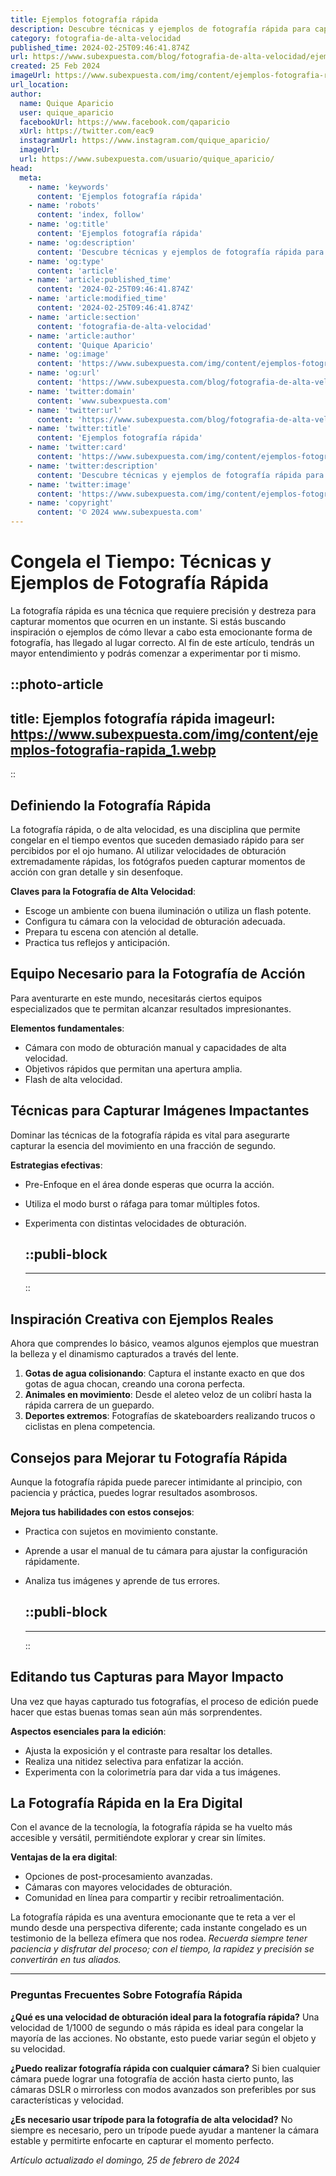 ```yaml
---
title: Ejemplos fotografía rápida
description: Descubre técnicas y ejemplos de fotografía rápida para capturar momentos perfectos. Inspírate y mejora tus habilidades fotográficas con nosotros.
category: fotografia-de-alta-velocidad
published_time: 2024-02-25T09:46:41.874Z
url: https://www.subexpuesta.com/blog/fotografia-de-alta-velocidad/ejemplos-fotografia-rapida
created: 25 Feb 2024
imageUrl: https://www.subexpuesta.com/img/content/ejemplos-fotografia-rapida_1.webp
url_location:
author:
  name: Quique Aparicio
  user: quique_aparicio
  facebookUrl: https://www.facebook.com/qaparicio
  xUrl: https://twitter.com/eac9
  instagramUrl: https://www.instagram.com/quique_aparicio/
  imageUrl: 
  url: https://www.subexpuesta.com/usuario/quique_aparicio/
head:
  meta:
    - name: 'keywords'
      content: 'Ejemplos fotografía rápida'
    - name: 'robots'
      content: 'index, follow'
    - name: 'og:title'
      content: 'Ejemplos fotografía rápida'
    - name: 'og:description'
      content: 'Descubre técnicas y ejemplos de fotografía rápida para capturar momentos perfectos. Inspírate y mejora tus habilidades fotográficas con nosotros.'
    - name: 'og:type'
      content: 'article'
    - name: 'article:published_time'
      content: '2024-02-25T09:46:41.874Z'
    - name: 'article:modified_time'
      content: '2024-02-25T09:46:41.874Z'
    - name: 'article:section'
      content: 'fotografia-de-alta-velocidad'
    - name: 'article:author'
      content: 'Quique Aparicio'
    - name: 'og:image'
      content: 'https://www.subexpuesta.com/img/content/ejemplos-fotografia-rapida_1.webp'
    - name: 'og:url'
      content: 'https://www.subexpuesta.com/blog/fotografia-de-alta-velocidad/ejemplos-fotografia-rapida'
    - name: 'twitter:domain'
      content: 'www.subexpuesta.com'
    - name: 'twitter:url'
      content: 'https://www.subexpuesta.com/blog/fotografia-de-alta-velocidad/ejemplos-fotografia-rapida'
    - name: 'twitter:title'
      content: 'Ejemplos fotografía rápida'
    - name: 'twitter:card'
      content: 'https://www.subexpuesta.com/img/content/ejemplos-fotografia-rapida_1.webp'
    - name: 'twitter:description'
      content: 'Descubre técnicas y ejemplos de fotografía rápida para capturar momentos perfectos. Inspírate y mejora tus habilidades fotográficas con nosotros.'
    - name: 'twitter:image'
      content: 'https://www.subexpuesta.com/img/content/ejemplos-fotografia-rapida_1.webp'
    - name: 'copyright'
      content: '© 2024 www.subexpuesta.com'
---
```

# Congela el Tiempo: Técnicas y Ejemplos de Fotografía Rápida

La fotografía rápida es una técnica que requiere precisión y destreza para capturar momentos que ocurren en un instante. Si estás buscando inspiración o ejemplos de cómo llevar a cabo esta emocionante forma de fotografía, has llegado al lugar correcto. Al fin de este artículo, tendrás un mayor entendimiento y podrás comenzar a experimentar por ti mismo.


::photo-article
---
title: Ejemplos fotografía rápida
imageurl: https://www.subexpuesta.com/img/content/ejemplos-fotografia-rapida_1.webp
---
::


## Definiendo la Fotografía Rápida

La fotografía rápida, o de alta velocidad, es una disciplina que permite congelar en el tiempo eventos que suceden demasiado rápido para ser percibidos por el ojo humano. Al utilizar velocidades de obturación extremadamente rápidas, los fotógrafos pueden capturar momentos de acción con gran detalle y sin desenfoque.

**Claves para la Fotografía de Alta Velocidad**:
- Escoge un ambiente con buena iluminación o utiliza un flash potente.
- Configura tu cámara con la velocidad de obturación adecuada.
- Prepara tu escena con atención al detalle.
- Practica tus reflejos y anticipación.

## Equipo Necesario para la Fotografía de Acción

Para aventurarte en este mundo, necesitarás ciertos equipos especializados que te permitan alcanzar resultados impresionantes.

**Elementos fundamentales**:
- Cámara con modo de obturación manual y capacidades de alta velocidad.
- Objetivos rápidos que permitan una apertura amplia.
- Flash de alta velocidad.

## Técnicas para Capturar Imágenes Impactantes

Dominar las técnicas de la fotografía rápida es vital para asegurarte capturar la esencia del movimiento en una fracción de segundo.

**Estrategias efectivas**:
- Pre-Enfoque en el área donde esperas que ocurra la acción.
- Utiliza el modo burst o ráfaga para tomar múltiples fotos.
- Experimenta con distintas velocidades de obturación.


  ::publi-block
  ---
  ---
  ::
  
  
## Inspiración Creativa con Ejemplos Reales

Ahora que comprendes lo básico, veamos algunos ejemplos que muestran la belleza y el dinamismo capturados a través del lente.

1. **Gotas de agua colisionando**: Captura el instante exacto en que dos gotas de agua chocan, creando una corona perfecta.
2. **Animales en movimiento**: Desde el aleteo veloz de un colibrí hasta la rápida carrera de un guepardo.
3. **Deportes extremos**: Fotografías de skateboarders realizando trucos o ciclistas en plena competencia.

## Consejos para Mejorar tu Fotografía Rápida

Aunque la fotografía rápida puede parecer intimidante al principio, con paciencia y práctica, puedes lograr resultados asombrosos.

**Mejora tus habilidades con estos consejos**:
- Practica con sujetos en movimiento constante.
- Aprende a usar el manual de tu cámara para ajustar la configuración rápidamente.
- Analiza tus imágenes y aprende de tus errores.


  ::publi-block
  ---
  ---
  ::
  
  
## Editando tus Capturas para Mayor Impacto 

Una vez que hayas capturado tus fotografías, el proceso de edición puede hacer que estas buenas tomas sean aún más sorprendentes.

**Aspectos esenciales para la edición**:
- Ajusta la exposición y el contraste para resaltar los detalles.
- Realiza una nitidez selectiva para enfatizar la acción.
- Experimenta con la colorimetría para dar vida a tus imágenes.

## La Fotografía Rápida en la Era Digital

Con el avance de la tecnología, la fotografía rápida se ha vuelto más accesible y versátil, permitiéndote explorar y crear sin límites.

**Ventajas de la era digital**:
- Opciones de post-procesamiento avanzadas.
- Cámaras con mayores velocidades de obturación.
- Comunidad en línea para compartir y recibir retroalimentación.

La fotografía rápida es una aventura emocionante que te reta a ver el mundo desde una perspectiva diferente; cada instante congelado es un testimonio de la belleza efímera que nos rodea. *Recuerda siempre tener paciencia y disfrutar del proceso; con el tiempo, la rapidez y precisión se convertirán en tus aliados.* 

---

### Preguntas Frecuentes Sobre Fotografía Rápida

**¿Qué es una velocidad de obturación ideal para la fotografía rápida?** 
Una velocidad de 1/1000 de segundo o más rápida es ideal para congelar la mayoría de las acciones. No obstante, esto puede variar según el objeto y su velocidad.

**¿Puedo realizar fotografía rápida con cualquier cámara?**
Si bien cualquier cámara puede lograr una fotografía de acción hasta cierto punto, las cámaras DSLR o mirrorless con modos avanzados son preferibles por sus características y velocidad.

**¿Es necesario usar trípode para la fotografía de alta velocidad?**
No siempre es necesario, pero un trípode puede ayudar a mantener la cámara estable y permitirte enfocarte en capturar el momento perfecto.

_Artículo actualizado el domingo, 25 de febrero de 2024_